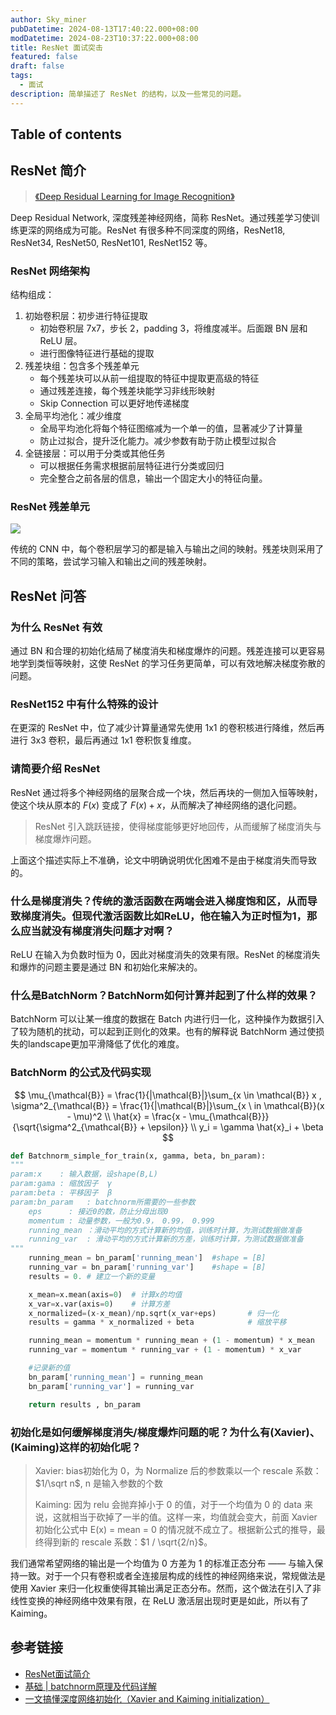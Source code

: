 ```yaml
---
author: Sky_miner
pubDatetime: 2024-08-13T17:40:22.000+08:00
modDatetime: 2024-08-23T10:37:22.000+08:00
title: ResNet 面试突击
featured: false
draft: false
tags:
  - 面试
description: 简单描述了 ResNet 的结构，以及一些常见的问题。
---
```


## Table of contents

## ResNet 简介

> [《Deep Residual Learning for Image Recognition》](https://arxiv.org/pdf/1512.03385)

Deep Residual Network, 深度残差神经网络，简称 ResNet。通过残差学习使训练更深的网络成为可能。ResNet 有很多种不同深度的网络，ResNet18, ResNet34, ResNet50, ResNet101, ResNet152 等。

### ResNet 网络架构

结构组成：

1. 初始卷积层：初步进行特征提取
   - 初始卷积层 7x7，步长 2，padding 3，将维度减半。后面跟 BN 层和 ReLU 层。
   - 进行图像特征进行基础的提取
2. 残差块组：包含多个残差单元
   - 每个残差块可以从前一组提取的特征中提取更高级的特征
   - 通过残差连接，每个残差块能学习非线形映射
   - Skip Connection 可以更好地传递梯度
3. 全局平均池化：减少维度
   - 全局平均池化将每个特征图缩减为一个单一的值，显著减少了计算量
   - 防止过拟合，提升泛化能力。减少参数有助于防止模型过拟合
4. 全链接层：可以用于分类或其他任务
   - 可以根据任务需求根据前层特征进行分类或回归
   - 完全整合之前各层的信息，输出一个固定大小的特征向量。

### ResNet 残差单元

![](@assets/images/resnet/residual.png)

传统的 CNN 中，每个卷积层学习的都是输入与输出之间的映射。残差块则采用了不同的策略，尝试学习输入和输出之间的残差映射。

## ResNet 问答

### 为什么 ResNet 有效

通过 BN 和合理的初始化结局了梯度消失和梯度爆炸的问题。残差连接可以更容易地学到类恒等映射，这使 ResNet 的学习任务更简单，可以有效地解决梯度弥散的问题。

### ResNet152 中有什么特殊的设计

在更深的 ResNet 中，位了减少计算量通常先使用 1x1 的卷积核进行降维，然后再进行 3x3 卷积，最后再通过 1x1 卷积恢复维度。

### 请简要介绍 ResNet

ResNet 通过将多个神经网络的层聚合成一个块，然后再块的一侧加入恒等映射，使这个块从原本的 $F(x)$ 变成了 $F(x)+x$，从而解决了神经网络的退化问题。

> ResNet 引入跳跃链接，使得梯度能够更好地回传，从而缓解了梯度消失与梯度爆炸问题。

上面这个描述实际上不准确，论文中明确说明优化困难不是由于梯度消失而导致的。

### 什么是梯度消失？传统的激活函数在两端会进入梯度饱和区，从而导致梯度消失。但现代激活函数比如ReLU，他在输入为正时恒为1，那么应当就没有梯度消失问题才对啊？

ReLU 在输入为负数时恒为 0，因此对梯度消失的效果有限。ResNet 的梯度消失和爆炸的问题主要是通过 BN 和初始化来解决的。

### 什么是BatchNorm？BatchNorm如何计算并起到了什么样的效果？

BatchNorm 可以让某一维度的数据在 Batch 内进行归一化，这种操作为数据引入了较为随机的扰动，可以起到正则化的效果。也有的解释说 BatchNorm 通过使损失的landscape更加平滑降低了优化的难度。

### BatchNorm 的公式及代码实现

$$
\mu_{\mathcal{B}} = \frac{1}{|\mathcal{B}|}\sum_{x \in \mathcal{B}} x , \sigma^2_{\mathcal{B}} = \frac{1}{|\mathcal{B}|}\sum_{x \ in \mathcal{B}}(x - \mu)^2 \\
\hat{x} = \frac{x - \mu_{\mathcal{B}}}{\sqrt{\sigma^2_{\mathcal{B}} + \epsilon}} \\
y_i = \gamma \hat{x}_i + \beta
$$

```python
def Batchnorm_simple_for_train(x, gamma, beta, bn_param):
"""
param:x    : 输入数据，设shape(B,L)
param:gama : 缩放因子  γ
param:beta : 平移因子  β
param:bn_param   : batchnorm所需要的一些参数
    eps      : 接近0的数，防止分母出现0
    momentum : 动量参数，一般为0.9， 0.99， 0.999
    running_mean ：滑动平均的方式计算新的均值，训练时计算，为测试数据做准备
    running_var  : 滑动平均的方式计算新的方差，训练时计算，为测试数据做准备
"""
    running_mean = bn_param['running_mean']  #shape = [B]
    running_var = bn_param['running_var']    #shape = [B]
    results = 0. # 建立一个新的变量

    x_mean=x.mean(axis=0)  # 计算x的均值
    x_var=x.var(axis=0)    # 计算方差
    x_normalized=(x-x_mean)/np.sqrt(x_var+eps)       # 归一化
    results = gamma * x_normalized + beta            # 缩放平移

    running_mean = momentum * running_mean + (1 - momentum) * x_mean
    running_var = momentum * running_var + (1 - momentum) * x_var

    #记录新的值
    bn_param['running_mean'] = running_mean
    bn_param['running_var'] = running_var

    return results , bn_param
```

### 初始化是如何缓解梯度消失/梯度爆炸问题的呢？为什么有\(Xavier\)、\(Kaiming\)这样的初始化呢？

> Xavier: bias初始化为 0，为 Normalize 后的参数乘以一个 rescale 系数：$1/\sqrt n$, n 是输入参数的个数
>
> Kaiming: 因为 relu 会抛弃掉小于 0 的值，对于一个均值为 0 的 data 来说，这就相当于砍掉了一半的值。这样一来，均值就会变大，前面 Xavier 初始化公式中 E(x) = mean = 0 的情况就不成立了。根据新公式的推导，最终得到新的 rescale 系数：$1 / \sqrt{2/n}$。

我们通常希望网络的输出是一个均值为 $0$ 方差为 $1$ 的标准正态分布 —— 与输入保持一致。对于一个只有卷积或者全连接层构成的线性的神经网络来说，常规做法是使用 Xavier 来归一化权重使得其输出满足正态分布。然而，这个做法在引入了非线性变换的神经网络中效果有限，在 ReLU 激活层出现时更是如此，所以有了 Kaiming。

## 参考链接

- [ResNet面试简介](https://zyc.ai/sketch/career/interview_resnet/#_4)
- [基础 | batchnorm原理及代码详解](https://www.cnblogs.com/adong7639/p/9145911.html)
- [一文搞懂深度网络初始化（Xavier and Kaiming initialization）](https://cloud.tencent.com/developer/article/1587082)
